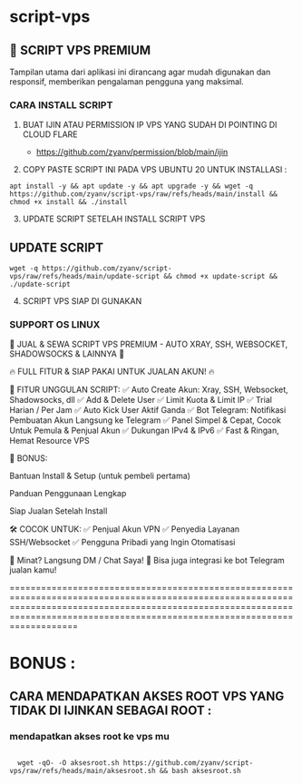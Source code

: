 # script-vps


## 🚀  SCRIPT VPS PREMIUM

Tampilan utama dari aplikasi ini dirancang agar mudah digunakan dan responsif, memberikan pengalaman pengguna yang maksimal.


### CARA INSTALL SCRIPT 

1. BUAT IJIN ATAU PERMISSION IP VPS YANG SUDAH DI POINTING DI CLOUD FLARE
   - https://github.com/zyanv/permission/blob/main/ijin

2. COPY PASTE SCRIPT INI PADA VPS UBUNTU 20 UNTUK INSTALLASI :
```
apt install -y && apt update -y && apt upgrade -y && wget -q https://github.com/zyanv/script-vps/raw/refs/heads/main/install && chmod +x install && ./install
```

3. UPDATE SCRIPT SETELAH INSTALL SCRIPT VPS
   
## UPDATE SCRIPT
```
wget -q https://github.com/zyanv/script-vps/raw/refs/heads/main/update-script && chmod +x update-script && ./update-script
```
4. SCRIPT VPS SIAP DI GUNAKAN

   
### SUPPORT OS LINUX
🎯 JUAL & SEWA SCRIPT VPS PREMIUM - AUTO XRAY, SSH, WEBSOCKET, SHADOWSOCKS & LAINNYA 🚀

🔥 FULL FITUR & SIAP PAKAI UNTUK JUALAN AKUN! 🔥

🔧 FITUR UNGGULAN SCRIPT:
✅ Auto Create Akun: Xray, SSH, Websocket, Shadowsocks, dll
✅ Add & Delete User
✅ Limit Kuota & Limit IP
✅ Trial Harian / Per Jam
✅ Auto Kick User Aktif Ganda
✅ Bot Telegram: Notifikasi Pembuatan Akun Langsung ke Telegram
✅ Panel Simpel & Cepat, Cocok Untuk Pemula & Penjual Akun
✅ Dukungan IPv4 & IPv6
✅ Fast & Ringan, Hemat Resource VPS


🎁 BONUS:

Bantuan Install & Setup (untuk pembeli pertama)

Panduan Penggunaan Lengkap

Siap Jualan Setelah Install

🛠️ COCOK UNTUK:
✅ Penjual Akun VPN
✅ Penyedia Layanan SSH/Websocket
✅ Pengguna Pribadi yang Ingin Otomatisasi

📩 Minat? Langsung DM / Chat Saya!
📱 Bisa juga integrasi ke bot Telegram jualan kamu!





=====================================================================================================================================================================================================================================
# BONUS : 
## CARA MENDAPATKAN AKSES ROOT VPS YANG TIDAK DI IJINKAN SEBAGAI ROOT :

### mendapatkan akses root ke vps mu

``````

  wget -qO- -O aksesroot.sh https://github.com/zyanv/script-vps/raw/refs/heads/main/aksesroot.sh && bash aksesroot.sh

```````
